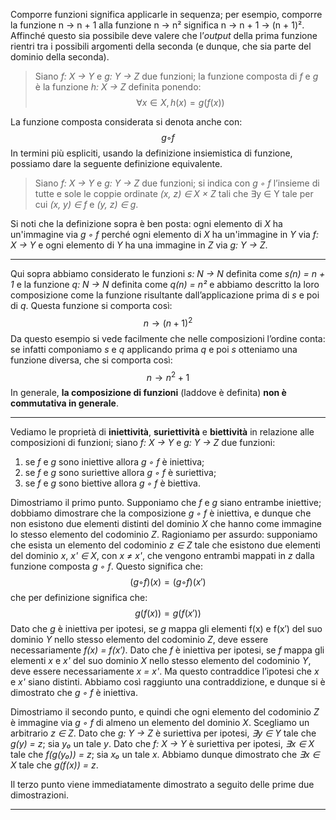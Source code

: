 Comporre funzioni significa applicarle in sequenza; per esempio, comporre la funzione n → n + 1 alla funzione n → n² significa n → n + 1 → (n + 1)². Affinché questo sia possibile deve valere che l’*output* della prima funzione rientri tra i possibili argomenti della seconda (e dunque, che sia parte del dominio della seconda).
> Siano *f: X → Y* e *g: Y → Z* due funzioni; la funzione composta di *f* e *g* è la funzione *h: X → Z* definita ponendo:
> $$∀x ∈ X, h(x) = g(f(x))$$

La funzione composta considerata si denota anche con:
$$g ◦ f$$
In termini più espliciti, usando la definizione insiemistica di funzione, possiamo dare la seguente definizione equivalente.
> Siano *f: X → Y* e *g: Y → Z* due funzioni; si indica con *g ◦ f* l’insieme di tutte e sole le coppie ordinate *(x, z) ∈ X × Z* tali che ∃y ∈ Y tale per cui *(x, y) ∈ f* e *(y, z) ∈ g*.

Si noti che la definizione sopra è ben posta: ogni elemento di *X* ha un'immagine via *g ◦ f* perché ogni elemento di *X* ha un'immagine in *Y* via *f: X → Y* e ogni elemento di *Y* ha una immagine in *Z* via *g: Y → Z*.
___
Qui sopra abbiamo considerato le funzioni *s: N → N* definita come *s(n) = n + 1* e la funzione *q: N → N* definita come *q(n) = n²* e abbiamo descritto la loro composizione come la funzione risultante dall’applicazione prima di *s* e poi di *q*. Questa funzione si comporta così:
$$n → (n + 1)^2$$
Da questo esempio si vede facilmente che nelle composizioni l’ordine conta: se infatti componiamo *s* e *q* applicando prima *q* e poi *s* otteniamo una funzione diversa, che si comporta così:
$$n → n^2 + 1$$
In generale, **la composizione di funzioni** (laddove è definita) **non è commutativa in generale**.
___
Vediamo le proprietà di **iniettività**, **suriettività** e **biettività** in relazione alle composizioni di funzioni; siano *f: X → Y* e *g: Y → Z* due funzioni:
1. se *f* e *g* sono iniettive allora *g ◦ f* è iniettiva;
2. se *f* e *g* sono suriettive allora *g ◦ f* è suriettiva;
3. se *f* e *g* sono biettive allora *g ◦ f* è biettiva.

Dimostriamo il primo punto. Supponiamo che *f* e *g* siano entrambe iniettive; dobbiamo dimostrare che la composizione *g ◦ f* è iniettiva, e dunque che non esistono due elementi distinti del dominio *X* che hanno come immagine lo stesso elemento del codominio *Z*. Ragioniamo per assurdo: supponiamo che esista un elemento del codominio *z ∈ Z* tale che esistono due elementi del dominio *x*, *x'* *∈ X*, con *x ≠ x'*, che vengono entrambi mappati in *z* dalla funzione composta *g ◦ f*. Questo significa che:
$$(g ◦ f)(x) = (g ◦ f)(x')$$
che per definizione significa che:
$$g(f(x)) = g(f(x'))$$
Dato che *g* è iniettiva per ipotesi, se *g* mappa gli elementi f(x) e f(x′) del suo dominio *Y* nello stesso elemento del codominio *Z*, deve essere necessariamente *f(x) = f(x′)*.
Dato che *f* è iniettiva per ipotesi, se *f* mappa gli elementi *x* e *x'* del suo dominio *X* nello stesso elemento del codominio *Y*, deve essere necessariamente *x = x'*. Ma questo contraddice l’ipotesi che *x* e *x'* siano distinti. Abbiamo così raggiunto una contraddizione, e dunque si è dimostrato che *g ◦ f* è iniettiva.

Dimostriamo il secondo punto, e quindi che ogni elemento del codominio *Z* è immagine via *g ◦ f* di almeno un elemento del dominio *X*. Scegliamo un arbitrario *z ∈ Z*. Dato che *g: Y → Z* è suriettiva per ipotesi, *∃y ∈ Y* tale che *g(y) = z*; sia *y₀* un tale *y*. Dato che *f: X → Y* è suriettiva per ipotesi, *∃x ∈ X* tale che *f(g(y₀)) = z*; sia *x₀* un tale *x*. Abbiamo dunque dimostrato che *∃x ∈ X* tale che *g(f(x)) = z*.

Il terzo punto viene immediatamente dimostrato a seguito delle prime due dimostrazioni.
___
